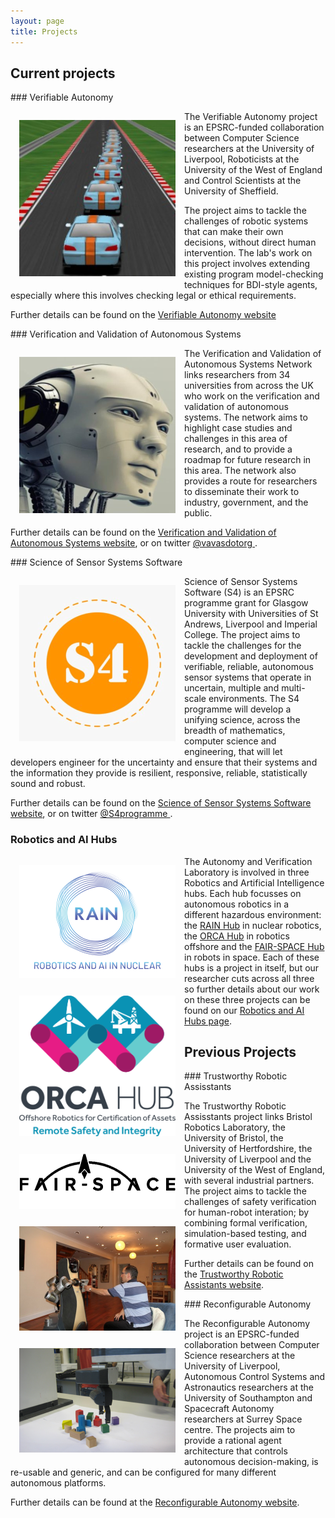 ```yaml
---
layout: page
title: Projects
---
```


## Current projects

<article class="row">

  <section class="columns large-6">
<div markdown="1">
### Verifiable Autonomy

<a href="http://wordpress.csc.liv.ac.uk/va/"> <img alt="Verifiable Autonomy Logo" style="float: left; margin: 1em" src="images/project-images/va.png"></a>

The Verifiable Autonomy project is an EPSRC-funded collaboration between Computer Science researchers at the University of Liverpool, Roboticists at the University of the West of England and Control Scientists at the University of Sheffield. 

The project aims to tackle the challenges of robotic systems that can make their own decisions, without direct human intervention. The lab's work on this project involves extending existing program model-checking techniques for BDI-style agents, especially where this involves checking legal or ethical requirements.

Further details can be found on the [Verifiable Autonomy website](http://wordpress.csc.liv.ac.uk/va/)

 
</div>
  </section>

  <section class="columns large-6">
<div markdown="1">
### Verification and Validation of Autonomous Systems

<a href="https://vavas.org/"> <img alt="Verification and Validation of Autonomous Systems Network Logo" style="float: left; margin: 1em" src="images/project-images/vavas.png"></a>

The Verification and Validation of Autonomous Systems Network links researchers from 34 universities from across the UK who work on the verification and validation of autonomous systems. The network aims to 
highlight case studies and challenges in this area of research, and to provide a roadmap for future research in this area. The network also provides a route for researchers to disseminate their work to industry, government, and the public.

Further details can be found on the [Verification and Validation of Autonomous Systems website](https://vavas.org/), or on twitter <a href="https://twitter.com/vavasdotorg"><i class="fa fa-twitter-square fa-2x"></i> @vavasdotorg </a>.

</div>
  </section>

</article>

<article class="row">
  <section class="columns large-6">
<div markdown="1">
### Science of Sensor Systems Software


<a href="http://www.dcs.gla.ac.uk/research/S4/"> <img alt="Science of Sensor Systems Software Logo" style="float: left; margin: 1em" src="images/project-images/s4.png"></a>

Science of Sensor Systems Software (S4) is an EPSRC programme grant for Glasgow University with Universities of St Andrews, Liverpool and Imperial College. The project aims to tackle the challenges for the development and deployment of verifiable, reliable, autonomous sensor systems that operate in uncertain, multiple and multi-scale environments. The S4 programme will develop a unifying science, across the breadth of mathematics, computer science and engineering, that will let developers engineer for the uncertainty and ensure that their systems and the information they provide is resilient, responsive, reliable, statistically sound and robust.

Further details can be found on the [Science of Sensor Systems Software website](http://www.dcs.gla.ac.uk/research/S4/), or on twitter <a href="https://twitter.com/S4programme"><i class="fa fa-twitter-square fa-2x"></i> @S4programme </a>.

</div>
  </section>

  <section class="columns large-6">
<div markdown="1">

### Robotics and AI Hubs


<article class="row">
<a href="{{ site.url }}/projects/rai-hubs">
  <section class="columns large-4">
 <img alt="RAIN Logo" style="float: left; margin: 1em" src="images/project-images/rain-b-logo.png"> 
</section>
  <section class="columns large-4">
<img alt="ORCA Logo" style="float: left; margin: 1em" src="images/project-images/orca-logo.png"> 
</section>
  <section class="columns large-4">
<img alt="FAIR Space Logo" style="float: left; margin: 1em" src="images/project-images/fair-space-b-logo.png"> 
</section>
</a>
</article>

The Autonomy and Verification Laboratory is involved in three Robotics and Artificial Intelligence hubs. Each hub focusses on autonomous robotics in a different hazardous environment: the [RAIN Hub](http://rainhub.org.uk/) in nuclear robotics, the [ORCA Hub](https://orcahub.org/) in robotics offshore  and the [FAIR-SPACE Hub](https://www.fairspacehub.org/) in robots in space. Each of these hubs is a project in itself, but our researcher cuts across all three so further details about our work on these three projects can be found on our [Robotics and AI Hubs page](rai-hubs).

</div>
  </section>

</article>




## Previous Projects

<article class="row">

<section class="columns  large-6">
<div markdown="1">
### Trustworthy Robotic Assisstants

<a href="http://www.robosafe.org/"> <img alt="Trustworthy Robotic Assisstants Picture" style="float: left; margin: 1em" src="images/project-images/robosafe.png"></a>


The Trustworthy Robotic Assisstants project links Bristol Robotics Laboratory, the University of Bristol, the University of Hertfordshire, the University of Liverpool and the University of the West of England, with several industrial partners. The project aims to tackle the challenges of safety verification for human-robot interation; by combining formal verification, simulation-based testing, and formative user evaluation.

Further details can be found on the [Trustworthy Robotic Assistants website](http://www.robosafe.org/).

</div>

</section>

<section class="columns large-6">
<div markdown="1">
### Reconfigurable Autonomy

<a href="http://cgi.csc.liv.ac.uk/RAIS/index.php/Main_Page"> <img alt="Reconfigurable Autonomy Picture" style="float: left; margin: 1em" src="images/project-images/rais_sq.png"></a>

The Reconfigurable Autonomy project is an EPSRC-funded collaboration between Computer Science researchers at the University of Liverpool, Autonomous Control Systems and Astronautics researchers at the University of Southampton and Spacecraft Autonomy researchers at Surrey Space centre. The projects aim to provide a rational agent architecture that controls autonomous decision-making, is re-usable and generic, and can be configured for many different autonomous platforms. 

Further details can be found at the [Reconfigurable Autonomy website](http://cgi.csc.liv.ac.uk/RAIS/index.php/Main_Page).

</div>
</section>

</article>
